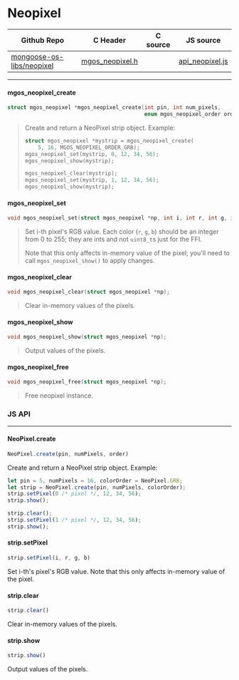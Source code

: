 # Neopixel
| Github Repo | C Header | C source  | JS source |
| ----------- | -------- | --------  | ----------------- |
| [mongoose-os-libs/neopixel](https://github.com/mongoose-os-libs/neopixel) | [mgos_neopixel.h](https://github.com/mongoose-os-libs/neopixel/blob/master/include/mgos_neopixel.h) | &nbsp;  | [api_neopixel.js](https://github.com/mongoose-os-libs/neopixel/blob/master/mjs_fs/api_neopixel.js)         |




 ----- 
#### mgos_neopixel_create

```c
struct mgos_neopixel *mgos_neopixel_create(int pin, int num_pixels,
                                           enum mgos_neopixel_order order);
```
> 
> Create and return a NeoPixel strip object. Example:
> ```c
> struct mgos_neopixel *mystrip = mgos_neopixel_create(
>     5, 16, MGOS_NEOPIXEL_ORDER_GRB);
> mgos_neopixel_set(mystrip, 0, 12, 34, 56);
> mgos_neopixel_show(mystrip);
> 
> mgos_neopixel_clear(mystrip);
> mgos_neopixel_set(mystrip, 1, 12, 34, 56);
> mgos_neopixel_show(mystrip);
> ```
>  
#### mgos_neopixel_set

```c
void mgos_neopixel_set(struct mgos_neopixel *np, int i, int r, int g, int b);
```
> 
> Set i-th pixel's RGB value. Each color (`r`, `g`, `b`) should be an integer
> from 0 to 255; they are ints and not `uint8_t`s just for the FFI.
> 
> Note that this only affects in-memory value of the pixel; you'll need to
> call `mgos_neopixel_show()` to apply changes.
>  
#### mgos_neopixel_clear

```c
void mgos_neopixel_clear(struct mgos_neopixel *np);
```
> 
> Clear in-memory values of the pixels.
>  
#### mgos_neopixel_show

```c
void mgos_neopixel_show(struct mgos_neopixel *np);
```
> 
> Output values of the pixels.
>  
#### mgos_neopixel_free

```c
void mgos_neopixel_free(struct mgos_neopixel *np);
```
> 
> Free neopixel instance.
>  

### JS API

 --- 
#### NeoPixel.create

```javascript
NeoPixel.create(pin, numPixels, order)
```
Create and return a NeoPixel strip object. Example:
```javascript
let pin = 5, numPixels = 16, colorOrder = NeoPixel.GRB;
let strip = NeoPixel.create(pin, numPixels, colorOrder);
strip.setPixel(0 /* pixel */, 12, 34, 56);
strip.show();

strip.clear();
strip.setPixel(1 /* pixel */, 12, 34, 56);
strip.show();
```
#### strip.setPixel

```javascript
strip.setPixel(i, r, g, b)
```
Set i-th's pixel's RGB value.
Note that this only affects in-memory value of the pixel.
#### strip.clear

```javascript
strip.clear()
```
Clear in-memory values of the pixels.
#### strip.show

```javascript
strip.show()
```
Output values of the pixels.
